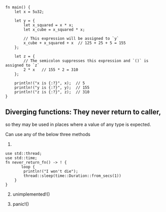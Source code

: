 ```
fn main() {
    let x = 5u32;

    let y = {
        let x_squared = x * x;
        let x_cube = x_squared * x;

        // This expression will be assigned to `y`
        x_cube + x_squared + x  // 125 + 25 + 5 = 155
    };

    let z = {
        // The semicolon suppresses this expression and `()` is assigned to `z`
        2 * x   // 155 * 2 = 310
    };

    println!("x is {:?}", x);  // 5
    println!("y is {:?}", y);  // 155
    println!("z is {:?}", z);  // 310
}

```


## Diverging functions: They never return to caller, 
so they may be used in places where a value of any type is expected.

Can use any of the below three methods

1. 
```
use std::thread;
use std::time;
fn never_return_fn() -> ! {
       loop {
        println!("I won't die");
        thread::sleep(time::Duration::from_secs(1))
    }
}
```

2. unimplemented!()

3. panic!()

